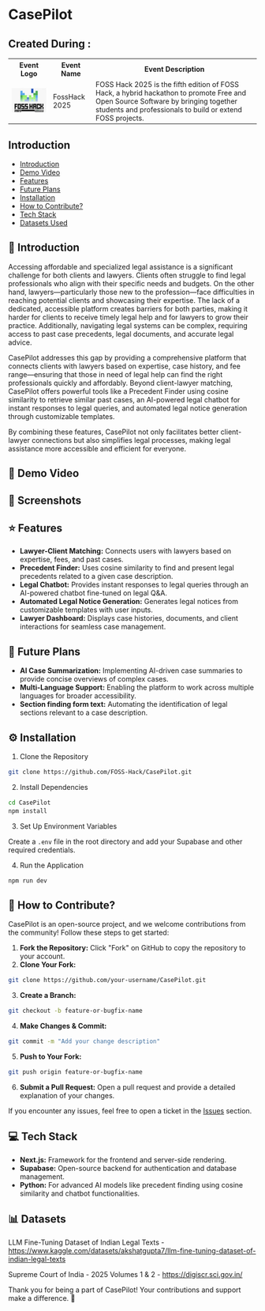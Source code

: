 # CasePilot

## Created During : 
<table>
    <tr>
      <th>Event Logo</th>
      <th>Event Name</th>
      <th>Event Description</th>
    </tr>
    <tr>
        <td><img src="foss-hack-logo.png" width="200" height="auto"/></td>
        <td>FossHack 2025</td>
        <td>FOSS Hack 2025 is the fifth edition of FOSS Hack, a hybrid hackathon to promote Free and Open Source Software by bringing together students and professionals to build or extend FOSS projects.
    </tr>
</table>

## Introduction

- [Introduction](#-Introduction)
- [Demo Video](#-Demo-Video)
- [Features](#-Features)
- [Future Plans](#-Future-Plans)
- [Installation](#-Installation)
- [How to Contribute?](#-How-to-Contribute)
- [Tech Stack](#-Tech-Stack)
- [Datasets Used](#-Datasets)

## 📝 Introduction

Accessing affordable and specialized legal assistance is a significant challenge for both clients and lawyers. Clients often struggle to find legal professionals who align with their specific needs and budgets. On the other hand, lawyers—particularly those new to the profession—face difficulties in reaching potential clients and showcasing their expertise. The lack of a dedicated, accessible platform creates barriers for both parties, making it harder for clients to receive timely legal help and for lawyers to grow their practice. Additionally, navigating legal systems can be complex, requiring access to past case precedents, legal documents, and accurate legal advice.

CasePilot addresses this gap by providing a comprehensive platform that connects clients with lawyers based on expertise, case history, and fee range—ensuring that those in need of legal help can find the right professionals quickly and affordably. Beyond client-lawyer matching, CasePilot offers powerful tools like a Precedent Finder using cosine similarity to retrieve similar past cases, an AI-powered legal chatbot for instant responses to legal queries, and automated legal notice generation through customizable templates.

By combining these features, CasePilot not only facilitates better client-lawyer connections but also simplifies legal processes, making legal assistance more accessible and efficient for everyone.

## 🎥 Demo Video


## 📸 Screenshots

## ⭐ Features

- **Lawyer-Client Matching:** Connects users with lawyers based on expertise, fees, and past cases.
- **Precedent Finder:** Uses cosine similarity to find and present legal precedents related to a given case description.
- **Legal Chatbot:** Provides instant responses to legal queries through an AI-powered chatbot fine-tuned on legal Q&A.
- **Automated Legal Notice Generation:** Generates legal notices from customizable templates with user inputs.
- **Lawyer Dashboard:** Displays case histories, documents, and client interactions for seamless case management.

## 🚀 Future Plans

- **AI Case Summarization:** Implementing AI-driven case summaries to provide concise overviews of complex cases.
- **Multi-Language Support:** Enabling the platform to work across multiple languages for broader accessibility.
- **Section finding form text:** Automating the identification of legal sections relevant to a case description.

## ⚙️ Installation

1. Clone the Repository

```bash
git clone https://github.com/FOSS-Hack/CasePilot.git
```

2. Install Dependencies

```bash
cd CasePilot
npm install
```

3. Set Up Environment Variables

Create a `.env` file in the root directory and add your Supabase and other required credentials.

4. Run the Application

```bash
npm run dev
```

## 🤝 How to Contribute?

CasePilot is an open-source project, and we welcome contributions from the community! Follow these steps to get started:

1. **Fork the Repository:** Click "Fork" on GitHub to copy the repository to your account.
2. **Clone Your Fork:**

```bash
git clone https://github.com/your-username/CasePilot.git
```

3. **Create a Branch:**

```bash
git checkout -b feature-or-bugfix-name
```

4. **Make Changes & Commit:**

```bash
git commit -m "Add your change description"
```

5. **Push to Your Fork:**

```bash
git push origin feature-or-bugfix-name
```

6. **Submit a Pull Request:** Open a pull request and provide a detailed explanation of your changes.

If you encounter any issues, feel free to open a ticket in the [Issues](https://github.com/FOSS-Hack/CasePilot/issues) section.

## 💻 Tech Stack

- **Next.js:** Framework for the frontend and server-side rendering.
- **Supabase:** Open-source backend for authentication and database management.
- **Python:** For advanced AI models like precedent finding using cosine similarity and chatbot functionalities.

## 📊 Datasets

LLM Fine-Tuning Dataset of Indian Legal Texts - https://www.kaggle.com/datasets/akshatgupta7/llm-fine-tuning-dataset-of-indian-legal-texts

Supreme Court of India - 2025 Volumes 1 & 2 - https://digiscr.sci.gov.in/

Thank you for being a part of CasePilot! Your contributions and support make a difference. 🚀


